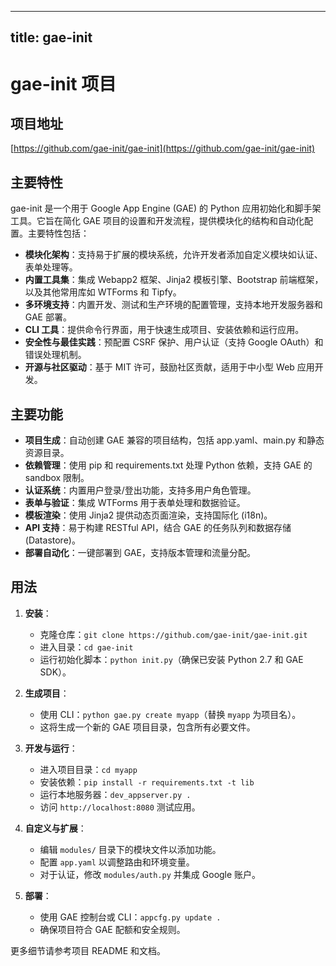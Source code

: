 
---
title: gae-init
---

# gae-init 项目

## 项目地址
[https://github.com/gae-init/gae-init](https://github.com/gae-init/gae-init)

## 主要特性
gae-init 是一个用于 Google App Engine (GAE) 的 Python 应用初始化和脚手架工具。它旨在简化 GAE 项目的设置和开发流程，提供模块化的结构和自动化配置。主要特性包括：
- **模块化架构**：支持易于扩展的模块系统，允许开发者添加自定义模块如认证、表单处理等。
- **内置工具集**：集成 Webapp2 框架、Jinja2 模板引擎、Bootstrap 前端框架，以及其他常用库如 WTForms 和 Tipfy。
- **多环境支持**：内置开发、测试和生产环境的配置管理，支持本地开发服务器和 GAE 部署。
- **CLI 工具**：提供命令行界面，用于快速生成项目、安装依赖和运行应用。
- **安全性与最佳实践**：预配置 CSRF 保护、用户认证（支持 Google OAuth）和错误处理机制。
- **开源与社区驱动**：基于 MIT 许可，鼓励社区贡献，适用于中小型 Web 应用开发。

## 主要功能
- **项目生成**：自动创建 GAE 兼容的项目结构，包括 app.yaml、main.py 和静态资源目录。
- **依赖管理**：使用 pip 和 requirements.txt 处理 Python 依赖，支持 GAE 的 sandbox 限制。
- **认证系统**：内置用户登录/登出功能，支持多用户角色管理。
- **表单与验证**：集成 WTForms 用于表单处理和数据验证。
- **模板渲染**：使用 Jinja2 提供动态页面渲染，支持国际化 (i18n)。
- **API 支持**：易于构建 RESTful API，结合 GAE 的任务队列和数据存储 (Datastore)。
- **部署自动化**：一键部署到 GAE，支持版本管理和流量分配。

## 用法
1. **安装**：
   - 克隆仓库：`git clone https://github.com/gae-init/gae-init.git`
   - 进入目录：`cd gae-init`
   - 运行初始化脚本：`python init.py`（确保已安装 Python 2.7 和 GAE SDK）。

2. **生成项目**：
   - 使用 CLI：`python gae.py create myapp`（替换 `myapp` 为项目名）。
   - 这将生成一个新的 GAE 项目目录，包含所有必要文件。

3. **开发与运行**：
   - 进入项目目录：`cd myapp`
   - 安装依赖：`pip install -r requirements.txt -t lib`
   - 运行本地服务器：`dev_appserver.py .`
   - 访问 `http://localhost:8080` 测试应用。

4. **自定义与扩展**：
   - 编辑 `modules/` 目录下的模块文件以添加功能。
   - 配置 `app.yaml` 以调整路由和环境变量。
   - 对于认证，修改 `modules/auth.py` 并集成 Google 账户。

5. **部署**：
   - 使用 GAE 控制台或 CLI：`appcfg.py update .`
   - 确保项目符合 GAE 配额和安全规则。

更多细节请参考项目 README 和文档。